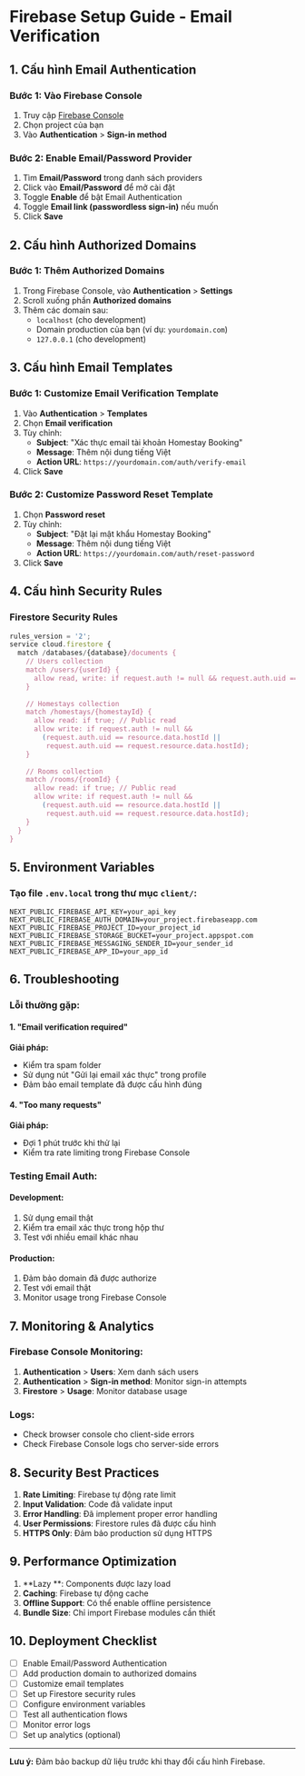 # Firebase Setup Guide - Email Verification

## 1. Cấu hình Email Authentication

### Bước 1: Vào Firebase Console
1. Truy cập [Firebase Console](https://console.firebase.google.com/)
2. Chọn project của bạn
3. Vào **Authentication** > **Sign-in method**

### Bước 2: Enable Email/Password Provider
1. Tìm **Email/Password** trong danh sách providers
2. Click vào **Email/Password** để mở cài đặt
3. Toggle **Enable** để bật Email Authentication
4. Toggle **Email link (passwordless sign-in)** nếu muốn
5. Click **Save**

## 2. Cấu hình Authorized Domains

### Bước 1: Thêm Authorized Domains
1. Trong Firebase Console, vào **Authentication** > **Settings**
2. Scroll xuống phần **Authorized domains**
3. Thêm các domain sau:
   - `localhost` (cho development)
   - Domain production của bạn (ví dụ: `yourdomain.com`)
   - `127.0.0.1` (cho development)

## 3. Cấu hình Email Templates

### Bước 1: Customize Email Verification Template
1. Vào **Authentication** > **Templates**
2. Chọn **Email verification**
3. Tùy chỉnh:
   - **Subject**: "Xác thực email tài khoản Homestay Booking"
   - **Message**: Thêm nội dung tiếng Việt
   - **Action URL**: `https://yourdomain.com/auth/verify-email`
4. Click **Save**

### Bước 2: Customize Password Reset Template
1. Chọn **Password reset**
2. Tùy chỉnh:
   - **Subject**: "Đặt lại mật khẩu Homestay Booking"
   - **Message**: Thêm nội dung tiếng Việt
   - **Action URL**: `https://yourdomain.com/auth/reset-password`
3. Click **Save**

## 4. Cấu hình Security Rules

### Firestore Security Rules
```javascript
rules_version = '2';
service cloud.firestore {
  match /databases/{database}/documents {
    // Users collection
    match /users/{userId} {
      allow read, write: if request.auth != null && request.auth.uid == userId;
    }
    
    // Homestays collection
    match /homestays/{homestayId} {
      allow read: if true; // Public read
      allow write: if request.auth != null && 
        (request.auth.uid == resource.data.hostId || 
         request.auth.uid == request.resource.data.hostId);
    }
    
    // Rooms collection
    match /rooms/{roomId} {
      allow read: if true; // Public read
      allow write: if request.auth != null && 
        (request.auth.uid == resource.data.hostId || 
         request.auth.uid == request.resource.data.hostId);
    }
  }
}
```

## 5. Environment Variables

### Tạo file `.env.local` trong thư mục `client/`:
```env
NEXT_PUBLIC_FIREBASE_API_KEY=your_api_key
NEXT_PUBLIC_FIREBASE_AUTH_DOMAIN=your_project.firebaseapp.com
NEXT_PUBLIC_FIREBASE_PROJECT_ID=your_project_id
NEXT_PUBLIC_FIREBASE_STORAGE_BUCKET=your_project.appspot.com
NEXT_PUBLIC_FIREBASE_MESSAGING_SENDER_ID=your_sender_id
NEXT_PUBLIC_FIREBASE_APP_ID=your_app_id
```

## 6. Troubleshooting

### Lỗi thường gặp:

#### 1. "Email verification required"
**Giải pháp:**
- Kiểm tra spam folder
- Sử dụng nút "Gửi lại email xác thực" trong profile
- Đảm bảo email template đã được cấu hình đúng

#### 4. "Too many requests"
**Giải pháp:**
- Đợi 1 phút trước khi thử lại
- Kiểm tra rate limiting trong Firebase Console

### Testing Email Auth:

#### Development:
1. Sử dụng email thật
2. Kiểm tra email xác thực trong hộp thư
3. Test với nhiều email khác nhau

#### Production:
1. Đảm bảo domain đã được authorize
2. Test với email thật
3. Monitor usage trong Firebase Console

## 7. Monitoring & Analytics

### Firebase Console Monitoring:
1. **Authentication** > **Users**: Xem danh sách users
2. **Authentication** > **Sign-in method**: Monitor sign-in attempts
3. **Firestore** > **Usage**: Monitor database usage

### Logs:
- Check browser console cho client-side errors
- Check Firebase Console logs cho server-side errors

## 8. Security Best Practices

1. **Rate Limiting**: Firebase tự động rate limit
2. **Input Validation**: Code đã validate input
3. **Error Handling**: Đã implement proper error handling
4. **User Permissions**: Firestore rules đã được cấu hình
5. **HTTPS Only**: Đảm bảo production sử dụng HTTPS

## 9. Performance Optimization

1. **Lazy **: Components được lazy load
2. **Caching**: Firebase tự động cache
3. **Offline Support**: Có thể enable offline persistence
4. **Bundle Size**: Chỉ import Firebase modules cần thiết

## 10. Deployment Checklist

- [ ] Enable Email/Password Authentication
- [ ] Add production domain to authorized domains
- [ ] Customize email templates
- [ ] Set up Firestore security rules
- [ ] Configure environment variables
- [ ] Test all authentication flows
- [ ] Monitor error logs
- [ ] Set up analytics (optional)

---

**Lưu ý:** Đảm bảo backup dữ liệu trước khi thay đổi cấu hình Firebase.
